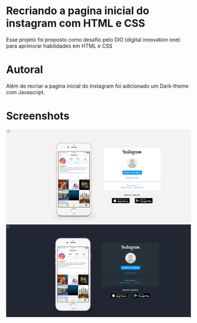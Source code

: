 # Recriando a pagina inicial do instagram com HTML e CSS

Esse projeto foi proposto como desafio pelo DIO (digital innovation one) para aprimorar habilidades em HTML e CSS


# Autoral
Além de recriar a pagina inicial do instagram foi adicionado um Dark-theme com Javascript.

# Screenshots
<p align="center">
  <img src="/Recriando-Pagina-Instagram-HTML-CSS-main/imagens/light-theme.png" />
  <img src="/Recriando-Pagina-Instagram-HTML-CSS-main/imagens/Dark-theme.png" />
</p>



